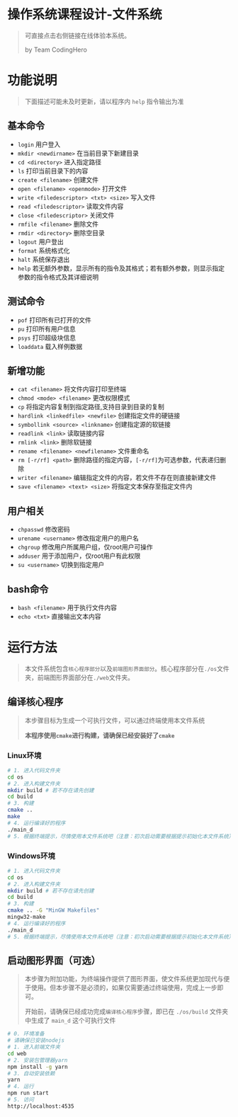 # 操作系统课程设计-文件系统
>
> 可直接点击右侧链接在线体验本系统。
>
> by Team CodingHero
>


# 功能说明

> 
> 下面描述可能未及时更新，请以程序内 `help` 指令输出为准
>

## 基本命令

- `login`                     用户登入
- `mkdir <newdirname>`        在当前目录下新建目录
- `cd <directory>`            进入指定路径
- `ls`                        打印当前目录下的内容
- `create <filename>`         创建文件
- `open <filename> <openmode>`            打开文件
- `write <filedescriptor> <txt> <size>`   写入文件
- `read <filedescriptor>`                 读取文件内容
- `close <filedescriptor>`    关闭文件
- `rmfile <filename>`         删除文件
- `rmdir <directory>`         删除空目录
- `logout`                    用户登出
- `format`                    系统格式化
- `halt`                      系统保存退出
- `help`                      若无额外参数，显示所有的指令及其格式；若有额外参数，则显示指定参数的指令格式及其详细说明

## 测试命令
- `pof`           打印所有已打开的文件
- `pu`            打印所有用户信息
- `psys`          打印超级块信息
- `loaddata`      载入样例数据

## 新增功能
- `cat <filename>`                将文件内容打印至终端
- `chmod <mode> <filename>`       更改权限模式                 
- `cp`                            将指定内容复制到指定路径,支持目录到目录的复制
- `hardlink <linkedfile> <newfile>`   创建指定文件的硬链接
- `symbollink <source> <linkname>`    创建指定源的软链接
- `readlink <link>`               读取链接内容
- `rmlink <link>`                 删除软链接            
- `rename <filename> <newfilename>`   文件重命名
- `rm [-r/rf] <path>`             删除路径的指定内容，`[-r/rf]`为可选参数，代表递归删除
- `writer <filename>`             编辑指定文件的内容，若文件不存在则直接新建文件
- `save <filename> <text> <size>` 将指定文本保存至指定文件内

## 用户相关
- `chpasswd`                  修改密码
- `urename <username>`        修改指定用户的用户名
- `chgroup`                   修改用户所属用户组，仅root用户可操作
- `adduser`                   用于添加用户，仅root用户有此权限
- `su <username>`             切换到指定用户

## bash命令
- `bash <filename>`   用于执行文件内容
- `echo <txt>`        直接输出文本内容      


# 运行方法

> 本文件系统包含`核心程序部分`以及`前端图形界面部分`。核心程序部分在`./os`文件夹，前端图形界面部分在`./web`文件夹。

## 编译核心程序

> 本步骤目标为生成一个可执行文件，可以通过终端使用本文件系统
>
> **本程序使用`cmake`进行构建，请确保已经安装好了`cmake`**
>

### Linux环境

```sh
# 1. 进入代码文件夹
cd os
# 2. 进入构建文件夹
mkdir build # 若不存在请先创建
cd build
# 3. 构建
cmake ..
make
# 4. 运行编译好的程序
./main_d
# 5. 根据终端提示，尽情使用本文件系统吧（注意：初次启动需要根据提示初始化本文件系统）
```


### Windows环境
```sh
# 1. 进入代码文件夹
cd os
# 2. 进入构建文件夹
mkdir build # 若不存在请先创建
cd build
# 3. 构建
cmake .. -G "MinGW Makefiles"
mingw32-make
# 4. 运行编译好的程序
./main_d
# 5. 根据终端提示，尽情使用本文件系统吧（注意：初次启动需要根据提示初始化本文件系统）
```



## 启动图形界面（可选）

> 本步骤为附加功能，为终端操作提供了图形界面，使文件系统更加现代与便于使用。但本步骤不是必须的，如果仅需要通过终端使用，完成上一步即可。
>
> 开始前，请确保已经成功完成`编译核心程序`步骤，即已在 `./os/build` 文件夹中生成了 `main_d` 这个可执行文件

```sh
# 0. 环境准备
# 请确保已安装nodejs
# 1. 进入前端文件夹
cd web
# 2. 安装包管理器yarn
npm install -g yarn
# 3. 自动安装依赖
yarn
# 4. 运行
npm run start
# 5. 访问
http://localhost:4535
```


